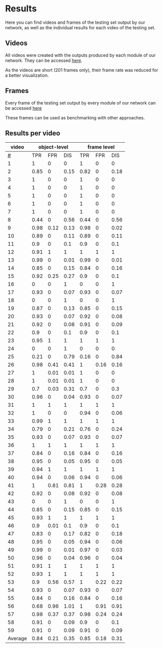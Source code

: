 # Results

Here you can find videos and frames of the testing set output by our network, as well as the individual results for each video of the testing set.


## Videos

All videos were created with the outputs produced by each module of our network. They can be accessed [here](https://drive.google.com/drive/folders/1fT47n0jqyovuahhQRhFF6KNFJL-Pp-g0?usp=sharing).

As the videos are short (201 frames only), their frame rate was reduced for a better visualization.

## Frames

Every frame of the testing set output by every module of our network can be accessed [here](
https://drive.google.com/drive/folders/1Tcn5ADlRkUnXLcPY4gswPyqyjJ_sZYrt?usp=sharing)

These frames can be used as benchmarking with other approaches.

## Results per video

<table>
<thead>
  <tr>
    <th>video</th>
    <th colspan="3">object-level</th>
    <th colspan="3">frame level</th>
  </tr>
</thead>
<tbody>
  <tr>
    <td><a href="http://www.google.com/" target="_blank" rel="noopener noreferrer">#</a></td>
    <td>TPR</td>
    <td>FPR</td>
    <td>DIS</td>
    <td>TPR</td>
    <td>FPR</td>
    <td>DIS</td>
  </tr>
  <tr>
    <td>1</td>
    <td>1</td>
    <td>0</td>
    <td>0</td>
    <td>1</td>
    <td>0</td>
    <td>0</td>
  </tr>
  <tr>
    <td>2</td>
    <td>0.85</td>
    <td>0</td>
    <td>0.15</td>
    <td>0.82</td>
    <td>0</td>
    <td>0.18</td>
  </tr>
  <tr>
    <td>3</td>
    <td>1</td>
    <td>0</td>
    <td>0</td>
    <td>1</td>
    <td>0</td>
    <td>0</td>
  </tr>
  <tr>
    <td>4</td>
    <td>1</td>
    <td>0</td>
    <td>0</td>
    <td>1</td>
    <td>0</td>
    <td>0</td>
  </tr>
  <tr>
    <td>5</td>
    <td>1</td>
    <td>0</td>
    <td>0</td>
    <td>1</td>
    <td>0</td>
    <td>0</td>
  </tr>
  <tr>
    <td>6</td>
    <td>1</td>
    <td>0</td>
    <td>0</td>
    <td>1</td>
    <td>0</td>
    <td>0</td>
  </tr>
  <tr>
    <td>7</td>
    <td>1</td>
    <td>0</td>
    <td>0</td>
    <td>1</td>
    <td>0</td>
    <td>0</td>
  </tr>
  <tr>
    <td>8</td>
    <td>0.44</td>
    <td>0</td>
    <td>0.56</td>
    <td>0.44</td>
    <td>0</td>
    <td>0.56</td>
  </tr>
  <tr>
    <td>9</td>
    <td>0.98</td>
    <td>0.12</td>
    <td>0.13</td>
    <td>0.98</td>
    <td>0</td>
    <td>0.02</td>
  </tr>
  <tr>
    <td>10</td>
    <td>0.89</td>
    <td>0</td>
    <td>0.11</td>
    <td>0.89</td>
    <td>0</td>
    <td>0.11</td>
  </tr>
  <tr>
    <td>11</td>
    <td>0.9</td>
    <td>0</td>
    <td>0.1</td>
    <td>0.9</td>
    <td>0</td>
    <td>0.1</td>
  </tr>
  <tr>
    <td>12</td>
    <td>0.91</td>
    <td>1</td>
    <td>1</td>
    <td>1</td>
    <td>1</td>
    <td>1</td>
  </tr>
  <tr>
    <td>13</td>
    <td>0.99</td>
    <td>0</td>
    <td>0.01</td>
    <td>0.99</td>
    <td>0</td>
    <td>0.01</td>
  </tr>
  <tr>
    <td>14</td>
    <td>0.85</td>
    <td>0</td>
    <td>0.15</td>
    <td>0.84</td>
    <td>0</td>
    <td>0.16</td>
  </tr>
  <tr>
    <td>15</td>
    <td>0.92</td>
    <td>0.25</td>
    <td>0.27</td>
    <td>0.9</td>
    <td>0</td>
    <td>0.1</td>
  </tr>
  <tr>
    <td>16</td>
    <td>0</td>
    <td>0</td>
    <td>1</td>
    <td>0</td>
    <td>0</td>
    <td>1</td>
  </tr>
  <tr>
    <td>17</td>
    <td>0.93</td>
    <td>0</td>
    <td>0.07</td>
    <td>0.93</td>
    <td>0</td>
    <td>0.07</td>
  </tr>
  <tr>
    <td>18</td>
    <td>0</td>
    <td>0</td>
    <td>1</td>
    <td>0</td>
    <td>0</td>
    <td>1</td>
  </tr>
  <tr>
    <td>19</td>
    <td>0.87</td>
    <td>0</td>
    <td>0.13</td>
    <td>0.85</td>
    <td>0</td>
    <td>0.15</td>
  </tr>
  <tr>
    <td>20</td>
    <td>0.93</td>
    <td>0</td>
    <td>0.07</td>
    <td>0.92</td>
    <td>0</td>
    <td>0.08</td>
  </tr>
  <tr>
    <td>21</td>
    <td>0.92</td>
    <td>0</td>
    <td>0.08</td>
    <td>0.91</td>
    <td>0</td>
    <td>0.09</td>
  </tr>
  <tr>
    <td>22</td>
    <td>0.9</td>
    <td>0</td>
    <td>0.1</td>
    <td>0.9</td>
    <td>0</td>
    <td>0.1</td>
  </tr>
  <tr>
    <td>23</td>
    <td>0.95</td>
    <td>1</td>
    <td>1</td>
    <td>1</td>
    <td>1</td>
    <td>1</td>
  </tr>
  <tr>
    <td>24</td>
    <td>0</td>
    <td>0</td>
    <td>1</td>
    <td>0</td>
    <td>0</td>
    <td>0</td>
  </tr>
  <tr>
    <td>25</td>
    <td>0.21</td>
    <td>0</td>
    <td>0.79</td>
    <td>0.16</td>
    <td>0</td>
    <td>0.84</td>
  </tr>
  <tr>
    <td>26</td>
    <td>0.98</td>
    <td>0.41</td>
    <td>0.41</td>
    <td>1</td>
    <td>0.16</td>
    <td>0.16</td>
  </tr>
  <tr>
    <td>27</td>
    <td>1</td>
    <td>0.01</td>
    <td>0.01</td>
    <td>1</td>
    <td>0</td>
    <td>0</td>
  </tr>
  <tr>
    <td>28</td>
    <td>1</td>
    <td>0.01</td>
    <td>0.01</td>
    <td>1</td>
    <td>0</td>
    <td>0</td>
  </tr>
  <tr>
    <td>29</td>
    <td>0.7</td>
    <td>0.03</td>
    <td>0.31</td>
    <td>0.7</td>
    <td>0</td>
    <td>0.3</td>
  </tr>
  <tr>
    <td>30</td>
    <td>0.96</td>
    <td>0</td>
    <td>0.04</td>
    <td>0.93</td>
    <td>0</td>
    <td>0.07</td>
  </tr>
  <tr>
    <td>31</td>
    <td>1</td>
    <td>1</td>
    <td>1</td>
    <td>1</td>
    <td>1</td>
    <td>1</td>
  </tr>
  <tr>
    <td>32</td>
    <td>1</td>
    <td>0</td>
    <td>0</td>
    <td>0.94</td>
    <td>0</td>
    <td>0.06</td>
  </tr>
  <tr>
    <td>33</td>
    <td>0.99</td>
    <td>1</td>
    <td>1</td>
    <td>1</td>
    <td>1</td>
    <td>1</td>
  </tr>
  <tr>
    <td>34</td>
    <td>0.79</td>
    <td>0</td>
    <td>0.21</td>
    <td>0.76</td>
    <td>0</td>
    <td>0.24</td>
  </tr>
  <tr>
    <td>35</td>
    <td>0.93</td>
    <td>0</td>
    <td>0.07</td>
    <td>0.93</td>
    <td>0</td>
    <td>0.07</td>
  </tr>
  <tr>
    <td>36</td>
    <td>1</td>
    <td>1</td>
    <td>1</td>
    <td>1</td>
    <td>1</td>
    <td>1</td>
  </tr>
  <tr>
    <td>37</td>
    <td>0.84</td>
    <td>0</td>
    <td>0.16</td>
    <td>0.84</td>
    <td>0</td>
    <td>0.16</td>
  </tr>
  <tr>
    <td>38</td>
    <td>0.95</td>
    <td>0</td>
    <td>0.05</td>
    <td>0.95</td>
    <td>0</td>
    <td>0.05</td>
  </tr>
  <tr>
    <td>39</td>
    <td>0.94</td>
    <td>1</td>
    <td>1</td>
    <td>1</td>
    <td>1</td>
    <td>1</td>
  </tr>
  <tr>
    <td>40</td>
    <td>0.94</td>
    <td>0</td>
    <td>0.06</td>
    <td>0.94</td>
    <td>0</td>
    <td>0.06</td>
  </tr>
  <tr>
    <td>41</td>
    <td>1</td>
    <td>0.81</td>
    <td>0.81</td>
    <td>1</td>
    <td>0.28</td>
    <td>0.28</td>
  </tr>
  <tr>
    <td>42</td>
    <td>0.92</td>
    <td>0</td>
    <td>0.08</td>
    <td>0.92</td>
    <td>0</td>
    <td>0.08</td>
  </tr>
  <tr>
    <td>43</td>
    <td>0</td>
    <td>0</td>
    <td>1</td>
    <td>0</td>
    <td>0</td>
    <td>1</td>
  </tr>
  <tr>
    <td>44</td>
    <td>0.85</td>
    <td>0</td>
    <td>0.15</td>
    <td>0.85</td>
    <td>0</td>
    <td>0.15</td>
  </tr>
  <tr>
    <td>45</td>
    <td>0.93</td>
    <td>1</td>
    <td>1</td>
    <td>1</td>
    <td>1</td>
    <td>1</td>
  </tr>
  <tr>
    <td>46</td>
    <td>0.9</td>
    <td>0.01</td>
    <td>0.1</td>
    <td>0.9</td>
    <td>0</td>
    <td>0.1</td>
  </tr>
  <tr>
    <td>47</td>
    <td>0.83</td>
    <td>0</td>
    <td>0.17</td>
    <td>0.82</td>
    <td>0</td>
    <td>0.18</td>
  </tr>
  <tr>
    <td>48</td>
    <td>0.95</td>
    <td>0</td>
    <td>0.05</td>
    <td>0.94</td>
    <td>0</td>
    <td>0.06</td>
  </tr>
  <tr>
    <td>49</td>
    <td>0.99</td>
    <td>0</td>
    <td>0.01</td>
    <td>0.97</td>
    <td>0</td>
    <td>0.03</td>
  </tr>
  <tr>
    <td>50</td>
    <td>0.96</td>
    <td>0</td>
    <td>0.04</td>
    <td>0.96</td>
    <td>0</td>
    <td>0.04</td>
  </tr>
  <tr>
    <td>51</td>
    <td>0.91</td>
    <td>1</td>
    <td>1</td>
    <td>1</td>
    <td>1</td>
    <td>1</td>
  </tr>
  <tr>
    <td>52</td>
    <td>0.93</td>
    <td>1</td>
    <td>1</td>
    <td>1</td>
    <td>1</td>
    <td>1</td>
  </tr>
  <tr>
    <td>53</td>
    <td>0.9</td>
    <td>0.56</td>
    <td>0.57</td>
    <td>1</td>
    <td>0.22</td>
    <td>0.22</td>
  </tr>
  <tr>
    <td>54</td>
    <td>0.93</td>
    <td>0</td>
    <td>0.07</td>
    <td>0.93</td>
    <td>0</td>
    <td>0.07</td>
  </tr>
  <tr>
    <td>55</td>
    <td>0.84</td>
    <td>0</td>
    <td>0.16</td>
    <td>0.84</td>
    <td>0</td>
    <td>0.16</td>
  </tr>
  <tr>
    <td>56</td>
    <td>0.68</td>
    <td>0.96</td>
    <td>1.01</td>
    <td>1</td>
    <td>0.91</td>
    <td>0.91</td>
  </tr>
  <tr>
    <td>57</td>
    <td>0.98</td>
    <td>0.37</td>
    <td>0.37</td>
    <td>0.98</td>
    <td>0.24</td>
    <td>0.24</td>
  </tr>
  <tr>
    <td>58</td>
    <td>0.91</td>
    <td>0</td>
    <td>0.09</td>
    <td>0.9</td>
    <td>0</td>
    <td>0.1</td>
  </tr>
  <tr>
    <td>59</td>
    <td>0.91</td>
    <td>0</td>
    <td>0.09</td>
    <td>0.91</td>
    <td>0</td>
    <td>0.09</td>
  </tr>
  <tr>
    <td>Average</td>
    <td>0.84</td>
    <td>0.21</td>
    <td>0.35</td>
    <td>0.85</td>
    <td>0.18</td>
    <td>0.31</td>
  </tr>
</tbody>
</table>
